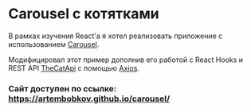 # Carousel с котятками

В рамках изучения React'a я хотел реализовать приложение с использованием [Carousel](https://www.golangprograms.com/react-js-projects-for-beginners/how-to-create-carousel-in-react-js.html).

Модифицировал этот пример дополнив его работой с React Hooks и REST API [TheCatApi](https://thecatapi.com/) с помощью [Axios](https://www.npmjs.com/package/axios).

### Сайт доступен по ссылке: https://artembobkov.github.io/carousel/
